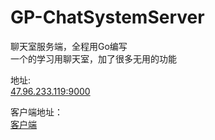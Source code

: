 # GP-ChatSystemServer  
聊天室服务端，全程用Go编写  
一个的学习用聊天室，加了很多无用的功能  
  
地址:  
[47.96.233.119:9000](http://47.96.233.119:9000)
  
客户端地址：  
[客户端](https://github.com/Vingdy/GP-ChatSystem-Client)

